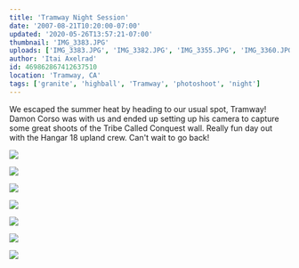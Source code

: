 ```yaml
---
title: 'Tramway Night Session'
date: '2007-08-21T10:20:00-07:00'
updated: '2020-05-26T13:57:21-07:00'
thumbnail: 'IMG_3383.JPG'
uploads: ['IMG_3383.JPG', 'IMG_3382.JPG', 'IMG_3355.JPG', 'IMG_3360.JPG', 'IMG_3362.JPG', 'IMG_3363.JPG', 'IMG_3364.JPG']
author: 'Itai Axelrad'
id: 469862867412637510
location: 'Tramway, CA'
tags: ['granite', 'highball', 'Tramway', 'photoshoot', 'night']
---
```


We escaped the summer heat by heading to our usual spot, Tramway! Damon Corso was with us and ended up setting up his camera to capture some great shoots of the Tribe Called Conquest wall. Really fun day out with the Hangar 18 upland crew. Can't wait to go back!

![](uploads/IMG_3383.JPG)

![](uploads/IMG_3382.JPG)

![](uploads/IMG_3355.JPG)

![](uploads/IMG_3360.JPG)

![](uploads/IMG_3362.JPG)

![](uploads/IMG_3363.JPG)

![](uploads/IMG_3364.JPG)
